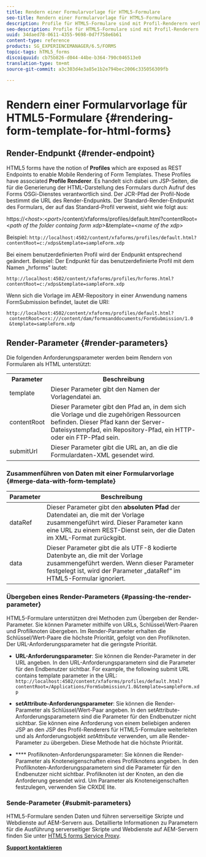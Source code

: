 ```yaml
---
title: Rendern einer Formularvorlage für HTML5-Formulare
seo-title: Rendern einer Formularvorlage für HTML5-Formulare
description: Profile für HTML5-Formulare sind mit Profil-Renderern verknüpft. Profil-Renderer sind JSP-Seiten, auf denen Formulare im HTML-Format generiert werden. Dazu werden Forms OSGi-Dienste aufgerufen.
seo-description: Profile für HTML5-Formulare sind mit Profil-Renderern verknüpft. Profil-Renderer sind JSP-Seiten, auf denen Formulare im HTML-Format generiert werden. Dazu werden Forms OSGi-Dienste aufgerufen.
uuid: 34daed78-0611-4355-9698-0d7f758e6b61
content-type: reference
products: SG_EXPERIENCEMANAGER/6.5/FORMS
topic-tags: hTML5_forms
discoiquuid: cb75b826-d044-44be-b364-790c046513e0
translation-type: tm+mt
source-git-commit: a3c303d4e3a85e1b2e794bec2006c335056309fb

---
```



# Rendern einer Formularvorlage für HTML5-Formulare {#rendering-form-template-for-html-forms}

## Render-Endpunkt {#render-endpoint}

HTML5 forms have the notion of **Profiles** which are exposed as REST Endpoints to enable Mobile Rendering of Form Templates. These Profiles have associated **Profile Renderer**. Es handelt sich dabei um JSP-Seiten, die für die Generierung der HTML-Darstellung des Formulars durch Aufruf des Forms OSGi-Dienstes verantwortlich sind. Der JCR-Pfad der Profil-Node bestimmt die URL des Render-Endpunkts. Der Standard-Render-Endpunkt des Formulars, der auf das Standard-Profil verweist, sieht wie folgt aus:

https://&lt;*host*>:&lt;*port*>/content/xfaforms/profiles/default.html?contentRoot=&lt;*path of the folder containg form xdp*>&amp;template=&lt;*name of the xdp*>

Beispiel: `http://localhost:4502/content/xfaforms/profiles/default.html?contentRoot=c:/xdps&template=sampleForm.xdp`

Bei einem benutzerdefinierten Profil wird der Endpunkt entsprechend geändert. Beispiel: Der Endpunkt für das benutzerdefinierte Profil mit dem Namen „hrforms“ lautet:

`http://localhost:4502/content/xfaforms/profiles/hrforms.html?contentRoot=c:/xdps&template=sampleForm.xdp`

Wenn sich die Vorlage im AEM-Repository in einer Anwendung namens FormSubmission befindet, lautet die URI:

```
http://localhost:4502/content/xfaforms/profiles/default.html?
 contentRoot=crx:///content/dam/formsanddocuments/FormSubmission/1.0
 &template=sampleForm.xdp
```

## Render-Parameter {#render-parameters}

Die folgenden Anforderungsparameter werden beim Rendern von Formularen als HTML unterstützt:

<table>
 <tbody>
  <tr>
   <th><strong>Parameter </strong></th>
   <th><strong>Beschreibung</strong></th>
  </tr>
  <tr>
   <td>template<br /> </td>
   <td>Dieser Parameter gibt den Namen der Vorlagendatei an.<br /> </td>
  </tr>
  <tr>
   <td>contentRoot<br /> </td>
   <td>Dieser Parameter gibt den Pfad an, in dem sich die Vorlage und die zugehörigen Ressourcen befinden. Dieser Pfad kann der Server-Dateisystempfad, ein Repository-Pfad, ein HTTP- oder ein FTP-Pfad sein.<br /> </td>
  </tr>
  <tr>
   <td>submitUrl<br /> </td>
   <td>Dieser Parameter gibt die URL an, an die die Formulardaten-XML gesendet wird.<br /> </td>
  </tr>
 </tbody>
</table>

### Zusammenführen von Daten mit einer Formularvorlage {#merge-data-with-form-template}

| Parameter | Beschreibung |
|---|---|
| dataRef | Dieser Parameter gibt den **absoluten Pfad** der Datendatei an, die mit der Vorlage zusammengeführt wird. Dieser Parameter kann eine URL zu einem REST-Dienst sein, der die Daten im XML-Format zurückgibt. |
| data | Dieser Parameter gibt die als UTF-8 kodierte Datenbyte an, die mit der Vorlage zusammengeführt werden. Wenn dieser Parameter festgelegt ist, wird der Parameter „dataRef“ im HTML5-Formular ignoriert. |

### Übergeben eines Render-Parameters {#passing-the-render-parameter}

HTML5-Formulare unterstützen drei Methoden zum Übergeben der Render-Parameter. Sie können Parameter mithilfe von URLs, Schlüssel/Wert-Paaren und Profilknoten übergeben. Im Render-Parameter erhalten die Schlüssel/Wert-Paare die höchste Priorität, gefolgt von den Profilknoten. Der URL-Anforderungsparameter hat die geringste Priorität.

* **URL-Anforderungsparameter**: Sie können die Render-Parameter in der URL angeben. In den URL-Anforderungsparametern sind die Parameter für den Endbenutzer sichtbar. For example, the following submit URL contains template parameter in the URL: `http://localhost:4502/content/xfaforms/profiles/default.html?contentRoot=/Applications/FormSubmission/1.0&template=sampleForm.xdp`

* **setAttribute-Anforderungsparameter**: Sie können die Render-Parameter als Schlüssel/Wert-Paar angeben. In den setAttribute-Anforderungsparametern sind die Parameter für den Endbenutzer nicht sichtbar. Sie können eine Anforderung von einem beliebigen anderen JSP an den JSP des Profil-Renderers für HTML5-Formulare weiterleiten und als Anforderungsobjekt *setAttribute* verwenden, um alle Render-Parameter zu übergeben. Diese Methode hat die höchste Priorität.

* **** Profilknoten-Anforderungsparameter: Sie können die Render-Parameter als Knoteneigenschaften eines Profilknotens angeben. In den Profilknoten-Anforderungsparametern sind die Parameter für den Endbenutzer nicht sichtbar. Profilknoten ist der Knoten, an den die Anforderung gesendet wird. Um Parameter als Knoteneigenschaften festzulegen, verwenden Sie CRXDE lite.

### Sende-Parameter {#submit-parameters}

HTML5-Formulare senden Daten und führen serverseitige Skripte und Webdienste auf AEM-Servern aus. Detaillierte Informationen zu Parametern für die Ausführung serverseitiger Skripte und Webdienste auf AEM-Servern finden Sie unter [HTML5 forms Service Proxy](/help/forms/using/service-proxy.md).

**[Support kontaktieren](https://www.adobe.com/account/sign-in.supportportal.html)**
